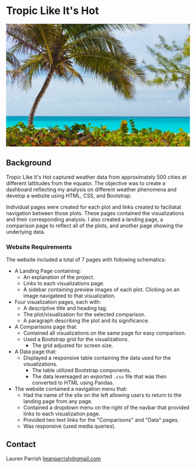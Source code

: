 # Tropic Like It's Hot

![Images/tropic_like_hot.jpg](Images/tropic_like_hot.jpg)

## Background

Tropic Like It's Hot captured weather data from approximately 500 cities at different lattitudes from the equator.  The objective was to create a dashboard reflecting my analysis on different weather phenomena and develop a website using HTML, CSS, and Bootstrap.

Individual pages were created for each plot and links created to faciliatat navigation between those plots. These pages contained the visualizations and their corresponding analysis.  I also created a landing page, a comparison page to reflect all of the plots, and another page showing the underlying data.

### Website Requirements


The website included a total of 7 pages with following schematics:

* A Landing Page containing:
  * An explanation of the project.
  * Links to each visualizations page. 
  * A sidebar containing preview images of each plot.  Clicking on an image navigateed to that visualization.
* Four visualization pages, each with:
  * A descriptive title and heading tag.
  * The plot/visualization for the selected comparison.
  * A paragraph describing the plot and its significance.
* A Comparisons page that:
  * Contained all visualizations on the same page for easy comparison.
  * Used a Bootstrap grid for the visualizations.
    * The grid adjusted for screen size. 
* A Data page that:
  * Displayed a responsive table containing the data used for the visualizations.
    * The table utilized Bootstrap components. 
    * The data levereaged an exported `.csv` file that was then converted to HTML using Pandas.
* The website contained a navigation menu that:
  * Had the name of the site on the left allowing users to return to the landing page from any page.
  * Contained a dropdown menu on the right of the navbar that provided links to each visualization page.
  * Provided two text links for the "Comparisons" and "Data" pages.
  * Was responsive (used media queries). 

## Contact
Lauren Parrish
ljeanparrish@gmail.com